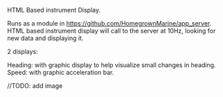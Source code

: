 HTML Based instrument Display.

Runs as a module in https://github.com/HomegrownMarine/app_server.  HTML based instrument display will call to the server at 10Hz, looking for new data and displaying it.

2 displays:

Heading: with graphic display to help visualize small changes in heading.
Speed: with graphic acceleration bar.

//TODO: add image